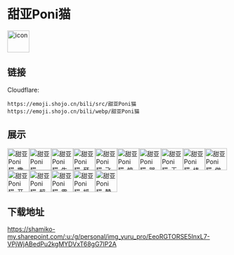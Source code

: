 # 甜亚Poni猫
<img src="https://emoji.shojo.cn/bili/src/甜亚Poni猫/icon.png" width="50" height="50" alt="icon">

## 链接
Cloudflare:
```
https://emoji.shojo.cn/bili/src/甜亚Poni猫
https://emoji.shojo.cn/bili/webp/甜亚Poni猫
```
## 展示
<img src="https://emoji.shojo.cn/bili/src/甜亚Poni猫/甜亚Poni猫-撒娇.png" width="50" height="50" alt="甜亚Poni猫-撒娇"><img src="https://emoji.shojo.cn/bili/src/甜亚Poni猫/甜亚Poni猫-wink.png" width="50" height="50" alt="甜亚Poni猫-wink"><img src="https://emoji.shojo.cn/bili/src/甜亚Poni猫/甜亚Poni猫-生气.png" width="50" height="50" alt="甜亚Poni猫-生气"><img src="https://emoji.shojo.cn/bili/src/甜亚Poni猫/甜亚Poni猫-拜托拜托.png" width="50" height="50" alt="甜亚Poni猫-拜托拜托"><img src="https://emoji.shojo.cn/bili/src/甜亚Poni猫/甜亚Poni猫-飞吻.png" width="50" height="50" alt="甜亚Poni猫-飞吻"><img src="https://emoji.shojo.cn/bili/src/甜亚Poni猫/甜亚Poni猫-惊呆.png" width="50" height="50" alt="甜亚Poni猫-惊呆"><img src="https://emoji.shojo.cn/bili/src/甜亚Poni猫/甜亚Poni猫-哭哭.png" width="50" height="50" alt="甜亚Poni猫-哭哭"><img src="https://emoji.shojo.cn/bili/src/甜亚Poni猫/甜亚Poni猫-无语.png" width="50" height="50" alt="甜亚Poni猫-无语"><img src="https://emoji.shojo.cn/bili/src/甜亚Poni猫/甜亚Poni猫-棒棒.png" width="50" height="50" alt="甜亚Poni猫-棒棒"><img src="https://emoji.shojo.cn/bili/src/甜亚Poni猫/甜亚Poni猫-做鬼脸.png" width="50" height="50" alt="甜亚Poni猫-做鬼脸"><img src="https://emoji.shojo.cn/bili/src/甜亚Poni猫/甜亚Poni猫-开心开心.png" width="50" height="50" alt="甜亚Poni猫-开心开心"><img src="https://emoji.shojo.cn/bili/src/甜亚Poni猫/甜亚Poni猫-超爱.png" width="50" height="50" alt="甜亚Poni猫-超爱"><img src="https://emoji.shojo.cn/bili/src/甜亚Poni猫/甜亚Poni猫-震惊.png" width="50" height="50" alt="甜亚Poni猫-震惊"><img src="https://emoji.shojo.cn/bili/src/甜亚Poni猫/甜亚Poni猫-抓狂.png" width="50" height="50" alt="甜亚Poni猫-抓狂"><img src="https://emoji.shojo.cn/bili/src/甜亚Poni猫/甜亚Poni猫-赞同.png" width="50" height="50" alt="甜亚Poni猫-赞同">

## 下载地址

https://shamiko-my.sharepoint.com/:u:/g/personal/img_yuru_pro/EeoRGTORSE5InxL7-VPjWjABedPu2kgMYDVxT68gG7IP2A